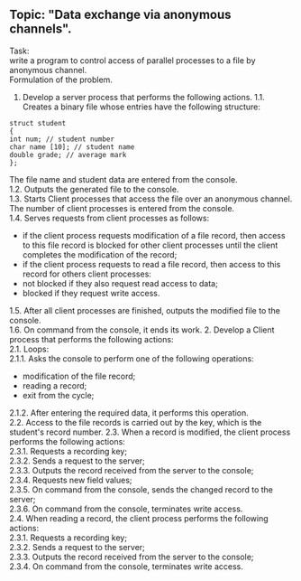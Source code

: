## Topic: "Data exchange via anonymous channels".

Task:<br>
write a program to control access of parallel processes to a file by anonymous channel.<br>
Formulation of the problem.<br>
1. Develop a server process that performs the following actions.
1.1. Creates a binary file whose entries have the following structure:
```
struct student
{
int num; // student number
char name [10]; // student name
double grade; // average mark
};
```
The file name and student data are entered from the console.<br>
1.2. Outputs the generated file to the console.<br>
1.3. Starts Client processes that access the file over an anonymous channel.<br>
The number of client processes is entered from the console.<br>
1.4. Serves requests from client processes as follows:<br>
- if the client process requests modification of a file record, then access to this file record is blocked for other client processes until the client completes the modification of the record;<br>
- if the client process requests to read a file record, then access to this record for others client processes:<br>
- not blocked if they also request read access to data;<br>
- blocked if they request write access.

1.5. After all client processes are finished, outputs the modified file to the console.<br>
1.6. On command from the console, it ends its work.
2. Develop a Client process that performs the following actions:<br>
2.1. Loops:<br>
2.1.1. Asks the console to perform one of the following operations:<br>
- modification of the file record;
- reading a record;
- exit from the cycle;

2.1.2. After entering the required data, it performs this operation.<br>
2.2. Access to the file records is carried out by the key, which is the student's record number.
2.3. When a record is modified, the client process performs the following actions:<br>
2.3.1. Requests a recording key;<br>
2.3.2. Sends a request to the server;<br>
2.3.3. Outputs the record received from the server to the console;<br>
2.3.4. Requests new field values;<br>
2.3.5. On command from the console, sends the changed record to the server;<br>
2.3.6. On command from the console, terminates write access.<br>
2.4. When reading a record, the client process performs the following actions:<br>
2.3.1. Requests a recording key;<br>
2.3.2. Sends a request to the server;<br>
2.3.3. Outputs the record received from the server to the console;<br>
2.3.4. On command from the console, terminates write access.<br>
